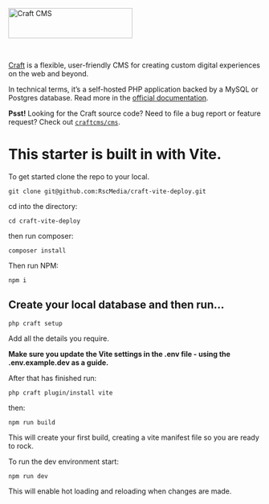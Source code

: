 <a href="https://craftcms.com/" rel="noopener" target="_blank"><img width="247" height="60" src="https://craftcms.com/craftcms.svg" alt="Craft CMS"></a>

<br>

[Craft](https://craftcms.com/) is a flexible, user-friendly CMS for creating custom digital experiences on the web and beyond.

In technical terms, it’s a self-hosted PHP application backed by a MySQL or Postgres database. Read more in the [official documentation](https://craftcms.com/docs).

__Psst!__ Looking for the Craft source code? Need to file a bug report or feature request? Check out [`craftcms/cms`](https://github.com/craftcms/cms).

# This starter is built in with Vite.

To get started clone the repo to your local.

`git clone git@github.com:RscMedia/craft-vite-deploy.git`

cd into the directory:

`cd craft-vite-deploy`

then run composer:

`composer install`

Then run NPM:

`npm i`

## Create your local database and then run...

`php craft setup`

Add all the details you require.

**Make sure you update the Vite settings in the .env file - using the .env.example.dev as a guide.**

After that has finished run:

`php craft plugin/install vite`

then:

`npm run build`

This will create your first build, creating a vite manifest file so you are ready to rock.

To run the dev environment start:

`npm run dev`

This will enable hot loading and reloading when changes are made.
